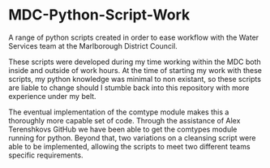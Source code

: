 # MDC-Python-Script-Work
A range of python scripts created in order to ease workflow with the Water Services team at the Marlborough District Council.

These scripts were developed during my time working within the MDC both inside and outside of work hours.
At the time of starting my work with these scripts, my python knowledge was minimal to non existant, so these scripts
are liable to change should I stumble back into this repository with more experience under my belt.

The eventual implementation of the comtype module makes this a thoroughly more capable set of code.
Through the assistance of Alex Terenshkovs GitHub we have been able to get the comtypes module running
for python. Beyond that, two variations on a cleansing script were able to be implemented, allowing 
the scripts to meet two different teams specific requirements.
